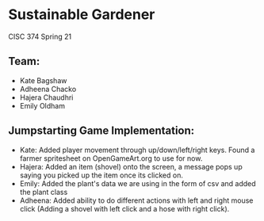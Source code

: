 # Sustainable Gardener
CISC 374 Spring 21

## Team: ##
- Kate Bagshaw
- Adheena Chacko
- Hajera Chaudhri
- Emily Oldham

## Jumpstarting Game Implementation: ##
- Kate: Added player movement through up/down/left/right keys. Found a farmer spritesheet on OpenGameArt.org to use for now.
- Hajera: Added an item (shovel) onto the screen, a message pops up saying you picked up the item once its clicked on.
- Emily: Added the plant's data we are using in the form of csv and added the plant class
- Adheena: Added ability to do different actions with left and right mouse click (Adding a shovel with left click and a hose with right click).



